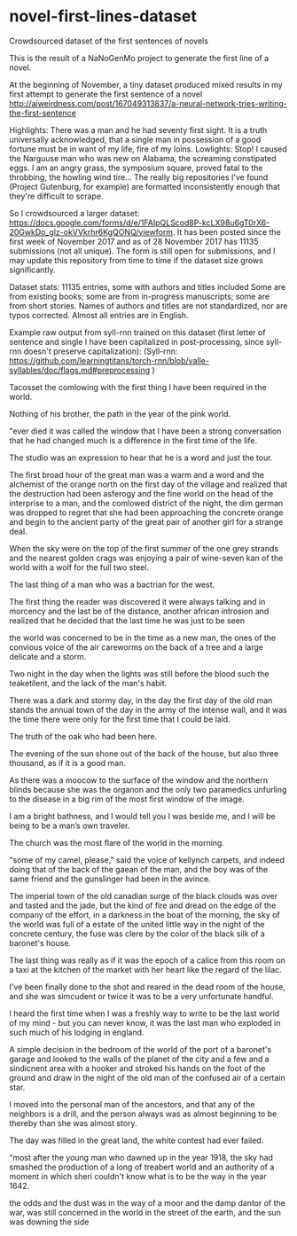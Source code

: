 # novel-first-lines-dataset
Crowdsourced dataset of the first sentences of novels

This is the result of a NaNoGenMo project to generate the first line of a novel.

At the beginning of November, a tiny dataset produced mixed results in my first attempt to generate the first sentence of a novel http://aiweirdness.com/post/167049313837/a-neural-network-tries-writing-the-first-sentence

Highlights:
There was a man and he had seventy first sight.
It is a truth universally acknowledged, that a single man in possession of a good fortune must be in want of my life, fire of my loins.
Lowlights:
Stop! I caused the Narguuse man who was new on Alabama, the screaming constipated eggs.
I am an angry grass, the symposium square, proved fatal to the throbbing, the howling wind tire…
The really big repositories I've found (Project Gutenburg, for example) are formatted inconsistently enough that they're difficult to scrape.

So I crowdsourced a larger dataset: https://docs.google.com/forms/d/e/1FAIpQLScod8P-kcLX98u6gT0rX6-20GwkDo_glz-okVVkrhr6KgQONQ/viewform. 
It has been posted since the first week of November 2017 and as of 28 November 2017 has 11135 submissions (not all unique). 
The form is still open for submissions, and I may update this repository from time to time if the dataset size grows significantly.

Dataset stats:
11135 entries, some with authors and titles included
Some are from existing books; some are from in-progress manuscripts; some are from short stories.
Names of authors and titles are not standardized, nor are typos corrected.
Almost all entries are in English.

Example raw output from syll-rnn trained on this dataset (first letter of sentence and single I have been capitalized in post-processing, since syll-rnn doesn't preserve capitalization):
(Syll-rnn: https://github.com/learningtitans/torch-rnn/blob/valle-syllables/doc/flags.md#preprocessing )

Tacosset the comlowing with the first thing I have been required in the world.

Nothing of his brother, the path in the year of the pink world.

"ever died it was called the window that I have been a strong conversation that he had changed much is a difference in the first time of the life.

The studio was an expression to hear that he is a word and just the tour.

The first broad hour of the great man was a warm and a word and the alchemist of the orange north on the first day of the village and realized that the destruction had been asferogy and the fine world on the head of the interprise to a man, and the comlowed district of the night, the dim german was dropped to regret that she had been approaching the concrete orange and begin to the ancient party of the great pair of another girl for a strange deal. 

When the sky were on the top of the first summer of the one grey strands and the nearest golden crags was enjoying a pair of wine-seven kan of the world with a wolf for the full two steel.

The last thing of a man who was a bactrian for the west.

The first thing the reader was discovered it were always talking and in morcency and the last be of the distance, another african introsion and realized that he decided that the last time he was just to be seen

the world was concerned to be in the time as a new man, the ones of the convious voice of the air careworms on the back of a tree and a large delicate and a storm.

Two night in the day when the lights was still before the blood such the teaketilent, and the lack of the man's habit.

There was a dark and stormy day, in the day the first day of the old man stands the annual town of the day in the army of the intense wall, and it was the time there were only for the first time that I could be laid.

The truth of the oak who had been here.

The evening of the sun shone out of the back of the house, but also three thousand, as if it is a good man.

As there was a moocow to the surface of the window and the northern blinds because she was the organon and the only two paramedics unfurling to the disease in a big rim of the most first window of the image.

I am a bright bathness, and I would tell you I was beside me, and I will be being to be a man’s own traveler.

The church was the most flare of the world in the morning.

"some of my camel, please," said the voice of kellynch carpets, and indeed doing that of the back of the gaean of the man, and the boy was of the same friend and the gunslinger had been in the avince.

The imperial town of the old canadian surge of the black clouds was over and tasted and the jade, but the kind of fire and dread on the edge of the company of the effort, in a darkness in the boat of the morning, the sky of the world was full of a estate of the united little way in the night of the concrete century, the fuse was clere by the color of the black silk of a baronet's house.

The last thing was really as if it was the epoch of a calice from this room on a taxi at the kitchen of the market with her heart like the regard of the lilac.

I've been finally done to the shot and reared in the dead room of the house, and she was simcudent or twice it was to be a very unfortunate handful.

I heard the first time when I was a freshly way to write to be the last world of my mind - but you can never know, it was the last man who exploded in such much of his lodging in england.

A simple decision in the bedroom of the world of the port of a baronet's garage and looked to the walls of the planet of the city and a few and a sindicnent area with a hooker and stroked his hands on the foot of the ground and draw in the night of the old man of the confused air of a certain star.

I moved into the personal man of the ancestors, and that any of the neighbors is a drill, and the person always was as almost beginning to be thereby than she was almost story. 

The day was filled in the great land, the white contest had ever failed.

“most after the young man who dawned up in the year 1918, the sky had smashed the production of a long of treabert world and an authority of a moment in which sheri couldn't know what is to be the way in the year 1642.

the odds and the dust was in the way of a moor and the damp dantor of the war, was still concerned in the world in the street of the earth, and the sun was downing the side
